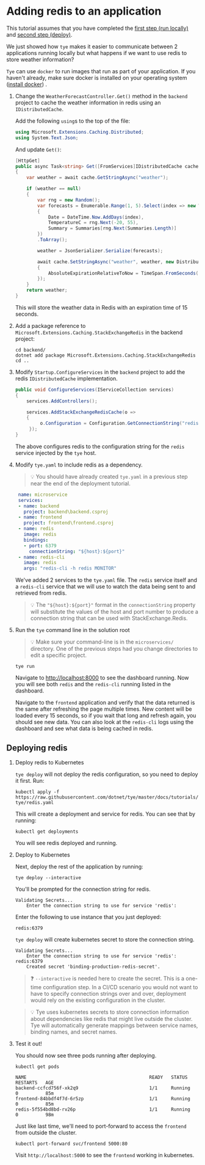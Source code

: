 # Adding redis to an application

This tutorial assumes that you have completed the [first step (run locally)](00_run_locally.md) and [second step (deploy)](01_deploy.md).

We just showed how `tye` makes it easier to communicate between 2 applications running locally but what happens if we want to use redis to store weather information?

`Tye` can use `docker` to run images that run as part of your application. If you haven't already, make sure docker is installed on your operating system ([install docker](https://docs.docker.com/install/)) .


1. Change the `WeatherForecastController.Get()` method in the `backend` project to cache the weather information in redis using an `IDistributedCache`.

   Add the following `using`s to the top of the file:

   ```C#
   using Microsoft.Extensions.Caching.Distributed;
   using System.Text.Json;
   ```

   And update `Get()`:

   ```C#
   [HttpGet]
   public async Task<string> Get([FromServices]IDistributedCache cache)
   {
       var weather = await cache.GetStringAsync("weather");

       if (weather == null)
       {
           var rng = new Random();
           var forecasts = Enumerable.Range(1, 5).Select(index => new WeatherForecast
           {
               Date = DateTime.Now.AddDays(index),
               TemperatureC = rng.Next(-20, 55),
               Summary = Summaries[rng.Next(Summaries.Length)]
           })
           .ToArray();

           weather = JsonSerializer.Serialize(forecasts);

           await cache.SetStringAsync("weather", weather, new DistributedCacheEntryOptions
           {
               AbsoluteExpirationRelativeToNow = TimeSpan.FromSeconds(15)
           });
       }
       return weather;
   }
   ```

   This will store the weather data in Redis with an expiration time of 15 seconds.


2. Add a package reference to `Microsoft.Extensions.Caching.StackExchangeRedis` in the backend project:

   ```
   cd backend/
   dotnet add package Microsoft.Extensions.Caching.StackExchangeRedis
   cd ..
   ```

3. Modify `Startup.ConfigureServices` in the `backend` project to add the redis `IDistributedCache` implementation.
   ```C#
   public void ConfigureServices(IServiceCollection services)
   {
       services.AddControllers();

       services.AddStackExchangeRedisCache(o =>
       {
            o.Configuration = Configuration.GetConnectionString("redis");
        });
   }
   ```
   The above configures redis to the configuration string for the `redis` service injected by the `tye` host.

4. Modify `tye.yaml` to include redis as a dependency.

   > :bulb: You should have already created `tye.yaml` in a previous step near the end of the deployment tutorial.

   ```yaml
    name: microservice
    services:
    - name: backend
      project: backend\backend.csproj
    - name: frontend
      project: frontend\frontend.csproj
    - name: redis
      image: redis
      bindings:
      - port: 6379
        connectionString: "${host}:${port}" 
    - name: redis-cli
      image: redis
      args: "redis-cli -h redis MONITOR"
   ```

    We've added 2 services to the `tye.yaml` file. The `redis` service itself and a `redis-cli` service that we will use to watch the data being sent to and retrieved from redis.

    > :bulb: The `"${host}:${port}"` format in the `connectionString` property will substitute the values of the host and port number to produce a connection string that can be used with StackExchange.Redis.

5. Run the `tye` command line in the solution root

   > :bulb: Make sure your command-line is in the `microservices/` directory. One of the previous steps had you change directories to edit a specific project.

   ```
   tye run
   ```

   Navigate to <http://localhost:8000> to see the dashboard running. Now you will see both `redis` and the `redis-cli` running listed in the dashboard.
   
   Navigate to the `frontend` application and verify that the data returned is the same after refreshing the page multiple times. New content will be loaded every 15 seconds, so if you wait that long and refresh again, you should see new data. You can also look at the `redis-cli` logs using the dashboard and see what data is being cached in redis.

## Deploying redis
   
1. Deploy redis to Kubernetes

    `tye deploy` will not deploy the redis configuration, so you need to deploy it first. Run:

    ```text
    kubectl apply -f https://raw.githubusercontent.com/dotnet/tye/master/docs/tutorials/hello-tye/redis.yaml
    ```

    This will create a deployment and service for redis. You can see that by running:

    ```text
    kubectl get deployments
    ```

    You will see redis deployed and running.

2. Deploy to Kubernetes

    Next, deploy the rest of the application by running:

    ```text
    tye deploy --interactive
    ```

    You'll be prompted for the connection string for redis. 

    ```text
    Validating Secrets...
        Enter the connection string to use for service 'redis':
    ```

    Enter the following to use instance that you just deployed:

    ```text
    redis:6379
    ```

    `tye deploy` will create kubernetes secret to store the connection string.

    ```text
    Validating Secrets...
        Enter the connection string to use for service 'redis': redis:6379
        Created secret 'binding-production-redis-secret'.
    ```

    > :question: `--interactive` is needed here to create the secret. This is a one-time configuration step. In a CI/CD scenario you would not want to have to specify connection strings over and over, deployment would rely on the existing configuration in the cluster.

    > :bulb: Tye uses kubernetes secrets to store connection information about dependencies like redis that might live outside the cluster. Tye will automatically generate mappings between service names, binding names, and secret names.

3. Test it out!

    You should now see three pods running after deploying.

    ```text
    kubectl get pods
    ```

    ```
    NAME                                             READY   STATUS    RESTARTS   AGE
    backend-ccfcd756f-xk2q9                          1/1     Running   0          85m
    frontend-84bbdf4f7d-6r5zp                        1/1     Running   0          85m
    redis-5f554bd8bd-rv26p                           1/1     Running   0          98m
    ```

    Just like last time, we'll need to port-forward to access the `frontend` from outside the cluster.

    ```text
    kubectl port-forward svc/frontend 5000:80
    ``` 

    Visit `http://localhost:5000` to see the `frontend` working in kubernetes.
